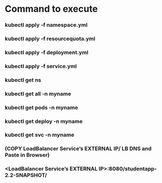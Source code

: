# Command to execute
### kubectl apply -f namespace.yml
### kubectl apply -f resourcequota.yml
### kubectl apply -f deployment.yml
### kubectl apply -f service.yml
### kubectl get ns
### kubectl get all -n myname
### kubectl get pods -n myname
### kubectl get deploy -n myname
### kubectl get svc -n myname
### (COPY LoadBalancer Service’s EXTERNAL IP/ LB DNS and Paste in Browser)
### <LoadBalancer Service’s EXTERNAL IP>:8080/studentapp-2.2-SNAPSHOT/
